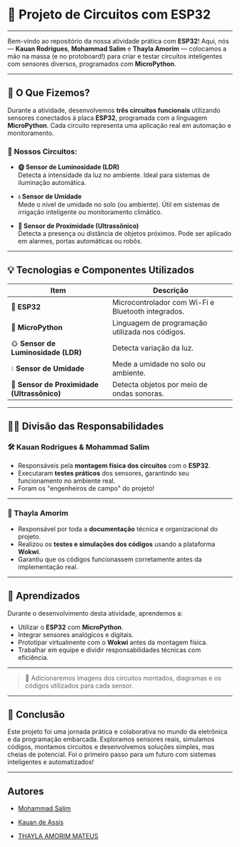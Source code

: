 # 🚀 Projeto de Circuitos com ESP32

---

Bem-vindo ao repositório da nossa atividade prática com **ESP32**! Aqui, nós — **Kauan Rodrigues**, **Mohammad Salim** e **Thayla Amorim** — colocamos a mão na massa (e no protoboard!) para criar e testar circuitos inteligentes com sensores diversos, programados com **MicroPython**.

---

## 🧪 O Que Fizemos?

Durante a atividade, desenvolvemos **três circuitos funcionais** utilizando sensores conectados à placa **ESP32**, programada com a linguagem **MicroPython**. Cada circuito representa uma aplicação real em automação e monitoramento.

### 🔌 Nossos Circuitos:

- **🌞 Sensor de Luminosidade (LDR)**  
  Detecta a intensidade da luz no ambiente. Ideal para sistemas de iluminação automática.

- **💧 Sensor de Umidade**  
  Mede o nível de umidade no solo (ou ambiente). Útil em sistemas de irrigação inteligente ou monitoramento climático.

- **📡 Sensor de Proximidade (Ultrassônico)**  
  Detecta a presença ou distância de objetos próximos. Pode ser aplicado em alarmes, portas automáticas ou robôs.

---

## 💡 Tecnologias e Componentes Utilizados

| Item                            | Descrição                                              |
|--------------------------------|--------------------------------------------------------|
| 🧠 **ESP32**                   | Microcontrolador com Wi-Fi e Bluetooth integrados.     |
| 🐍 **MicroPython**             | Linguagem de programação utilizada nos códigos.        |
| 🌞 **Sensor de Luminosidade (LDR)** | Detecta variação da luz.                         |
| 💧 **Sensor de Umidade**       | Mede a umidade no solo ou ambiente.                     |
| 📡 **Sensor de Proximidade (Ultrassônico)** | Detecta objetos por meio de ondas sonoras. |

---

## 👩‍💻 Divisão das Responsabilidades

### 🛠️ Kauan Rodrigues & Mohammad Salim  
- Responsáveis pela **montagem física dos circuitos** com o **ESP32**.  
- Executaram **testes práticos** dos sensores, garantindo seu funcionamento no ambiente real.  
- Foram os "engenheiros de campo" do projeto!

---

### 📝 Thayla Amorim  
- Responsável por toda a **documentação** técnica e organizacional do projeto.  
- Realizou os **testes e simulações dos códigos** usando a plataforma **Wokwi**.  
- Garantiu que os códigos funcionassem corretamente antes da implementação real.

---

## 🎯 Aprendizados

Durante o desenvolvimento desta atividade, aprendemos a:

- Utilizar o **ESP32** com **MicroPython**.  
- Integrar sensores analógicos e digitais.  
- Prototipar virtualmente com o **Wokwi** antes da montagem física.  
- Trabalhar em equipe e dividir responsabilidades técnicas com eficiência.

---

> 📸 Adicionaremos imagens dos circuitos montados, diagramas e os códigos utilizados para cada sensor.

---

## 🧠 Conclusão

Este projeto foi uma jornada prática e colaborativa no mundo da eletrônica e da programação embarcada. Exploramos sensores reais, simulamos códigos, montamos circuitos e desenvolvemos soluções simples, mas cheias de potencial. Foi o primeiro passo para um futuro com sistemas inteligentes e automatizados!

---

## Autores

- [Mohammad Salim](https://www.linkedin.com/in/mohammad-salim-197481320/?originalSubdomain=br)
- [Kauan de Assis](https://www.linkedin.com/in/mohammad-salim-197481320/?originalSubdomain=br)

- [THAYLA AMORIM MATEUS](https://www.linkedin.com/in/mohammad-salim-197481320/?originalSubdomain=br)

